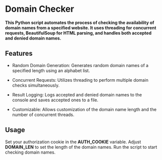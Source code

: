 # Domain Checker 

**This Python script automates the process of checking the availability of domain names from a specified website. It uses threading for concurrent requests, BeautifulSoup for HTML parsing, and handles both accepted and denied domain names.**


## Features

* Random Domain Generation: Generates random domain names of a specified length using an alphabet list.

* Concurrent Requests: Utilizes threading to perform multiple domain checks simultaneously.

* Result Logging: Logs accepted and denied domain names to the console and saves accepted ones to a file.

* Customizable: Allows customization of the domain name length and the number of concurrent threads.


## Usage

Set your authorization cookie in the **AUTH_COOKIE** variable.
Adjust **DOMAIN_LEN** to set the length of the domain names.
Run the script to start checking domain names.

